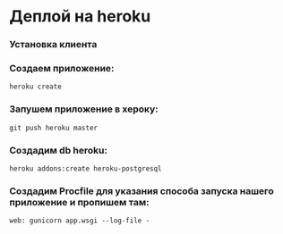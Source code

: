 # Деплой на heroku
### Установка клиента
### Создаем приложение:
``` heroku create ```
### Запушем приложение в хероку:
```git push heroku master```
### Создадим db heroku:
```heroku addons:create heroku-postgresql```
### Создадим Procfile для указания способа запуска нашего приложение и пропишем там: 
```web: gunicorn app.wsgi --log-file -```
